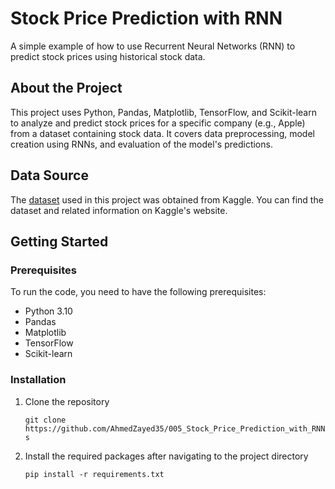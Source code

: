 # Stock Price Prediction with RNN

A simple example of how to use Recurrent Neural Networks (RNN) to predict stock prices using historical stock data.

## About the Project

This project uses Python, Pandas, Matplotlib, TensorFlow, and Scikit-learn to analyze and predict stock prices for a specific company (e.g., Apple) from a dataset containing stock data. It covers data preprocessing, model creation using RNNs, and evaluation of the model's predictions.

## Data Source

The [dataset](https://www.kaggle.com/datasets/camnugent/sandp500) used in this project was obtained from Kaggle. You can find the dataset and related information on Kaggle's website.

## Getting Started

### Prerequisites

To run the code, you need to have the following prerequisites:

- Python 3.10
- Pandas
- Matplotlib
- TensorFlow
- Scikit-learn

### Installation

1. Clone the repository

   ```git clone https://github.com/AhmedZayed35/005_Stock_Price_Prediction_with_RNNs```
2. Install the required packages after navigating to the project directory

   ```pip install -r requirements.txt```
